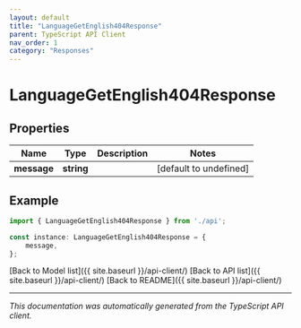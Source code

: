 ```yaml
---
layout: default
title: "LanguageGetEnglish404Response"
parent: TypeScript API Client
nav_order: 1
category: "Responses"
---
```


# LanguageGetEnglish404Response


## Properties

Name | Type | Description | Notes
------------ | ------------- | ------------- | -------------
**message** | **string** |  | [default to undefined]

## Example

```typescript
import { LanguageGetEnglish404Response } from './api';

const instance: LanguageGetEnglish404Response = {
    message,
};
```

[Back to Model list]({{ site.baseurl }}/api-client/) [Back to API list]({{ site.baseurl }}/api-client/) [Back to README]({{ site.baseurl }}/api-client/)


---

*This documentation was automatically generated from the TypeScript API client.*
